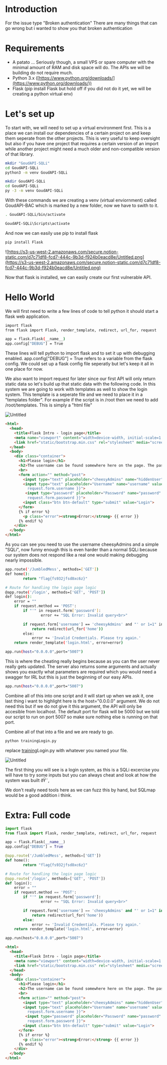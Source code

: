 # Introduction

For the issue type "Broken authentication" There are many things that can go wrong but i wanted to show you that broken authentication 

# Requirements

- A patato ... Seriously though, a small VPS or spare computer with the minimal amount of RAM and disk space will do. The APIs we will be building do not require much.
- Python 3.x ([https://www.python.org/downloads/](https://www.python.org/downloads/))
- Flask (pip install Flask but hold off if you did not do it yet, we will be creating a python virtual env)

# Let's set up

To start with, we will need to set up a virtual environment first. This is a place we can install our dependencies of a certain project on and keep them seperate from the other projects. This is very useful to keep oversight but also if you have one project that requires a certain version of an import while another project might need a much older and non-compatible version of that library. 

```bash
mkdir "GoudAPI-SQLi"
cd GoudAPI-SQLi
python3 -m venv GoudAPI-SQLi
```

```bash
mkdir GoudAPI-SQLi
cd GoudAPI-SQLi
py -3 -m venv GoudAPI-SQLi
```

With these commands we are creating a venv (virtual enviornment) called GoudAPI-BAC which is marked by a new folder, now we have to swith to it. 

```bash
. GoudAPI-SQLi/bin/activate
```

```bash
GoudAPI-SQLi\Scripts\activate
```

And now we can easily use pip to install flask

```bash
pip install Flask
```

![https://s3-us-west-2.amazonaws.com/secure.notion-static.com/d7c71df8-fcd7-444c-9b3d-f924b0eacd8e/Untitled.png](https://s3-us-west-2.amazonaws.com/secure.notion-static.com/d7c71df8-fcd7-444c-9b3d-f924b0eacd8e/Untitled.png)

Now that flask is installed, we can easily create our first vulnerable API.

# Hello World

We will first need to write a few lines of code to tell python it should start a flask web application.

```bash
import flask
from flask import Flask, render_template, redirect, url_for, request

app = flask.Flask(__name__)
app.config["DEBUG"] = True
```

These lines will tell python to import flask and to set it up with debugging enabled. app.config["DEBUG"] = True refers to a variable from the flask config. We could set up a flask config file seperatly but let's keep it all in one place for now.

We also want to import request for later since our first API will only return static data so let's build up that static data with the following code. In this system we are going to work with templates as well to show the login system. This template is a seperate file and we need to place it in a "templates folder". For example if the script is in /root then we need to add /root/templates. This is simply a "html file"

![Untitled](https://s3-us-west-2.amazonaws.com/secure.notion-static.com/5126f9ea-51a3-4d47-9e9b-74673cf64dfc/Untitled.png)

```html
<html>
  <head>
    <title>Flask Intro - login page</title>
    <meta name="viewport" content="width=device-width, initial-scale=1.0">
    <link href="static/bootstrap.min.css" rel="stylesheet" media="screen">
  </head>
  <body>
    <div class="container">
      <h1>Please login</h1>
      <h2>The username can be found somewhere here on the page. The password? I don't know :D </h2>
      <br>
      <form action="" method="post">
        <input type="text" placeholder="cheesyAdmins" name="hiddenUser" value="cheesyAdmins" hidden>
        <input type="text" placeholder="Username" name="username" value="{{
          request.form.username }}">
         <input type="password" placeholder="Password" name="password" value="{{
          request.form.password }}">
        <input class="btn btn-default" type="submit" value="Login">
      </form>
      {% if error %}
        <p class="error"><strong>Error:</strong> {{ error }}
      {% endif %}
    </div>
  </body>
</html>
```

As you can see you need to use the username cheesyAdmins and a simple "SQLi", now funny enough this is even harder than a normal SQLi because our system does not respond like a real one would making debugging nearly impossible.

```bash
app.route('/JumbledMess', methods=['GET'])
def home():
        return "flag{fs932jfsd8xc6z}"

# Route for handling the login page logic
@app.route('/login', methods=['GET', 'POST'])
def login():
    error = ""
    if request.method == 'POST':
        if "'" in request.form['password']:
                error += "SQL Error: Invalid query<br>"

        if request.form['username'] == 'cheesyAdmins' and "' or 1=1" in request.form['password'].lower():
            return redirect(url_for('home'))
        else:
            error += 'Invalid Credentials. Please try again.'
    return render_template('login.html', error=error)

app.run(host="0.0.0.0",port="5007")
```

This is where the cheating really begins because as you can the user never really gets updated. The server also returns some arguments and actually shows you exactly what parameters are required which you would need a swagger for IRL but this is just the beginning of our easy APIs. 

```bash
app.run(host="0.0.0.0",port="5007")
```

Combine all of this into one script and it will start up when we ask it, one last thing i want to highlight here is the host="0.0.0.0" argument. We do not need this but if we do not give it this argument, the API will only be accesible from localhost. The default port for flask will be 5000 but we told our script to run on port 5007 so make sure nothing else is running on that port.

Combine all of that into a file and we are ready to go.

```bash
python trainingLogin.py
```

replace [training](http://training1.py)Login.py with whatever you named your file.

![Untitled](https://s3-us-west-2.amazonaws.com/secure.notion-static.com/fdb30235-7b38-4115-a7ea-dbb20a083b37/Untitled.png)

The first thing you will see is a login system, as this is a SQLi excercise you will have to try some inputs but you can always cheat and look at how the system was built ðŸ˜‚

We don't really need tools here as we can fuzz this by hand, but SQLmap would be a good addition i think.

# Extra: Full code

```python
import flask
from flask import Flask, render_template, redirect, url_for, request

app = flask.Flask(__name__)
app.config["DEBUG"] = True

@app.route('/JumbledMess', methods=['GET'])
def home():
        return "flag{fs932jfsd8xc6z}"

# Route for handling the login page logic
@app.route('/login', methods=['GET', 'POST'])
def login():
    error = ""
    if request.method == 'POST':
        if "'" in request.form['password']:
                error += "SQL Error: Invalid query<br>"

        if request.form['username'] == 'cheesyAdmins' and "' or 1=1" in request.form['password'].lower():
            return redirect(url_for('home'))
        else:
            error += 'Invalid Credentials. Please try again.'
    return render_template('login.html', error=error)

app.run(host="0.0.0.0",port="5007")
```

```html
<html>
  <head>
    <title>Flask Intro - login page</title>
    <meta name="viewport" content="width=device-width, initial-scale=1.0">
    <link href="static/bootstrap.min.css" rel="stylesheet" media="screen">
  </head>
  <body>
    <div class="container">
      <h1>Please login</h1>
      <h2>The username can be found somewhere here on the page. The password? I don't know :D </h2>
      <br>
      <form action="" method="post">
        <input type="text" placeholder="cheesyAdmins" name="hiddenUser" value="cheesyAdmins" hidden>
        <input type="text" placeholder="Username" name="username" value="{{
          request.form.username }}">
         <input type="password" placeholder="Password" name="password" value="{{
          request.form.password }}">
        <input class="btn btn-default" type="submit" value="Login">
      </form>
      {% if error %}
        <p class="error"><strong>Error:</strong> {{ error }}
      {% endif %}
    </div>
  </body>
</html>
```
